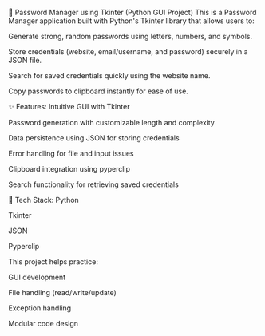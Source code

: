 🔐 Password Manager using Tkinter (Python GUI Project)
This is a Password Manager application built with Python's Tkinter library that allows users to:

Generate strong, random passwords using letters, numbers, and symbols.

Store credentials (website, email/username, and password) securely in a JSON file.

Search for saved credentials quickly using the website name.

Copy passwords to clipboard instantly for ease of use.

✨ Features:
Intuitive GUI with Tkinter

Password generation with customizable length and complexity

Data persistence using JSON for storing credentials

Error handling for file and input issues

Clipboard integration using pyperclip

Search functionality for retrieving saved credentials

🔧 Tech Stack:
Python

Tkinter

JSON

Pyperclip

This project helps practice:

GUI development

File handling (read/write/update)

Exception handling

Modular code design
